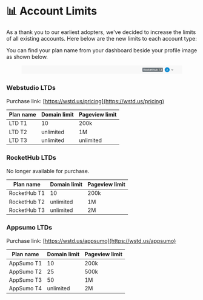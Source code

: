 # 📊 Account Limits

As a thank you to our earliest adopters, we've decided to increase the limits of all existing accounts. Here below are the new limits to each account type:&#x20;

You can find your plan name from your dashboard beside your profile image as shown below.&#x20;

<figure><img src="../.gitbook/assets/image (4).png" alt=""><figcaption></figcaption></figure>

### Webstudio LTDs

Purchase link: [https://wstd.us/pricing](https://wstd.us/pricing)

| Plan name | Domain limit | Pageview limit |
| --------- | ------------ | -------------- |
| LTD T1    | 10           | 200k           |
| LTD T2    | unlimited    | 1M             |
| LTD T3    | unlimited    | unlimited      |



### RocketHub LTDs

No longer available for purchase.

| Plan name    | Domain limit | Pageview limit |
| ------------ | ------------ | -------------- |
| RocketHub T1 | 10           | 200k           |
| RocketHub T2 | unlimited    | 1M             |
| RocketHub T3 | unlimited    | 2M             |



### Appsumo LTDs

Purchase link: [https://wstd.us/appsumo](https://wstd.us/appsumo)

| Plan name  | Domain limit | Pageview limit |
| ---------- | ------------ | -------------- |
| AppSumo T1 | 10           | 200k           |
| AppSumo T2 | 25           | 500k           |
| AppSumo T3 | 50           | 1M             |
| AppSumo T4 | unlimited    | 2M             |



